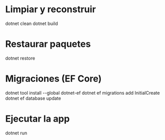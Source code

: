 # Limpiar y reconstruir
dotnet clean
dotnet build

# Restaurar paquetes
dotnet restore

# Migraciones (EF Core)
dotnet tool install --global dotnet-ef
dotnet ef migrations add InitialCreate
dotnet ef database update

# Ejecutar la app
dotnet run
